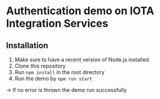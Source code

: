 # Authentication demo on IOTA Integration Services


## Installation

1. Make sure to have a recent version of Node.js installed
2. Clone this repository
3. Run `npm install` in the root directory
4. Run the demo by `npm run start`

-> If no error is thrown the demo run successfully